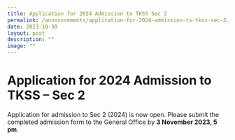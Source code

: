 ```yaml
---
title: Application for 2024 Admission to TKSS Sec 2
permalink: /announcements/application-for-2024-admission-to-tkss-sec-2/
date: 2023-10-30
layout: post
description: ""
image: ""
---
```

# Application for 2024 Admission to TKSS – Sec 2


Application for admission to Sec 2 (2024) is now open. Please submit the completed admission form to the General Office by **3 November 2023, 5 pm**.